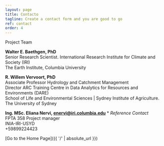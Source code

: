 ```yaml
---
layout: page
title: Contacto
tagline: Create a contact form and you are good to go
ref: contact
order: 4
---
```

Project Team

**Walter E. Baethgen, PhD** \
Senior Research Scientist. International Research Institute for Climate and Society (IRI) \
The Earth Institute, Columbia University 

**R. Willem Vervoort, PhD**  \
Associate Professor Hydrology and Catchment Management  \
Director ARC Training Centre in Data Analytics for Resources and Environments (DARE)  \
School of Life and Environmental Sciences | Sydney Institute of Agriculture. The University of Sydney

**Ing. MSc. Eliana Nervi, enervi@iri.columbia.edu**  * *Reference Contact*  \
FPTA 358 Project manager  \
INIA-IRI-USYD  \
+59899224423  


[Go to the Home Page]({{ '/' | absolute_url }})
